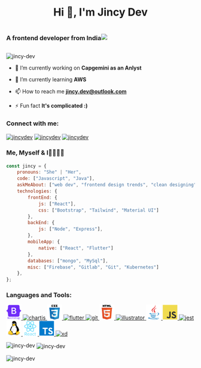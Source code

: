 <h1 align="center">Hi 👋, I'm Jincy Dev</h1>
<div style="display: flex; align-items: center;">
  <h3 style="text-align: center;">A frontend developer from India</h3>
  <img src="https://media.giphy.com/media/1V3KXtMHJq2YPK7xyl/giphy.gif" width="50"/>
</div>



<p align="left"> <img src="https://komarev.com/ghpvc/?username=jincy-dev&label=Profile%20views&color=0e75b6&style=flat" alt="jincy-dev" /> </p>

- 🔭 I’m currently working on **Capgemini as an Anlyst**

- 🌱 I’m currently learning **AWS**

- 📫 How to reach me **jincy.dev@outlook.com**

- ⚡ Fun fact **It's complicated :)**

<h3 align="left">Connect with me:</h3>
<p align="left">
<a href="https://twitter.com/jincydev" target="blank"><img align="center" src="https://raw.githubusercontent.com/rahuldkjain/github-profile-readme-generator/master/src/images/icons/Social/twitter.svg" alt="jincydev" height="30" width="40" /></a>
<a href="https://linkedin.com/in/jincydev" target="blank"><img align="center" src="https://raw.githubusercontent.com/rahuldkjain/github-profile-readme-generator/master/src/images/icons/Social/linked-in-alt.svg" alt="jincydev" height="30" width="40" /></a>
<a href="https://kaggle.com/jincydev" target="blank"><img align="center" src="https://raw.githubusercontent.com/rahuldkjain/github-profile-readme-generator/master/src/images/icons/Social/kaggle.svg" alt="jincydev" height="30" width="40" /></a>
</p>

<h3>Me, Myself & I🌊🐇🫧🎤 </h3>

```javascript
const jincy = {
    pronouns: "She" | "Her",
    code: ["Javascript", "Java"],
    askMeAbout: ["web dev", "frontend design trends", "clean designing"],
    technologies: {
        frontEnd: {
            js: ["React"],
            css: ["Bootstrap", "Tailwind", "Material UI"]
        },
        backEnd: {
            js: ["Node", "Express"],
        },
        mobileApp: {
            native: ["React", "Flutter"]
        },
        databases: ["mongo", "MySql"],
        misc: ["Firebase", "Gitlab", "Git", "Kubernetes"]
    },
};
```

<h3 align="left">Languages and Tools:</h3>
<p align="left"> <a href="https://getbootstrap.com" target="_blank" rel="noreferrer"> <img src="https://raw.githubusercontent.com/devicons/devicon/master/icons/bootstrap/bootstrap-plain-wordmark.svg" alt="bootstrap" width="40" height="40"/> </a> <a href="https://www.chartjs.org" target="_blank" rel="noreferrer"> <img src="https://www.chartjs.org/media/logo-title.svg" alt="chartjs" width="40" height="40"/> </a> <a href="https://www.w3schools.com/css/" target="_blank" rel="noreferrer"> <img src="https://raw.githubusercontent.com/devicons/devicon/master/icons/css3/css3-original-wordmark.svg" alt="css3" width="40" height="40"/> </a> <a href="https://flutter.dev" target="_blank" rel="noreferrer"> <img src="https://www.vectorlogo.zone/logos/flutterio/flutterio-icon.svg" alt="flutter" width="40" height="40"/> </a> <a href="https://git-scm.com/" target="_blank" rel="noreferrer"> <img src="https://www.vectorlogo.zone/logos/git-scm/git-scm-icon.svg" alt="git" width="40" height="40"/> </a>   <a href="https://www.w3.org/html/" target="_blank" rel="noreferrer"> <img src="https://raw.githubusercontent.com/devicons/devicon/master/icons/html5/html5-original-wordmark.svg" alt="html5" width="40" height="40"/> </a> <a href="https://www.adobe.com/in/products/illustrator.html" target="_blank" rel="noreferrer"> <img src="https://www.vectorlogo.zone/logos/adobe_illustrator/adobe_illustrator-icon.svg" alt="illustrator" width="40" height="40"/> </a> <a href="https://www.java.com" target="_blank" rel="noreferrer"> <img src="https://raw.githubusercontent.com/devicons/devicon/master/icons/java/java-original.svg" alt="java" width="40" height="40"/> </a> <a href="https://developer.mozilla.org/en-US/docs/Web/JavaScript" target="_blank" rel="noreferrer"> <img src="https://raw.githubusercontent.com/devicons/devicon/master/icons/javascript/javascript-original.svg" alt="javascript" width="40" height="40"/> </a> <a href="https://jestjs.io" target="_blank" rel="noreferrer"> <img src="https://www.vectorlogo.zone/logos/jestjsio/jestjsio-icon.svg" alt="jest" width="40" height="40"/> </a> <a href="https://www.linux.org/" target="_blank" rel="noreferrer"> <img src="https://raw.githubusercontent.com/devicons/devicon/master/icons/linux/linux-original.svg" alt="linux" width="40" height="40"/> </a> <a href="https://reactjs.org/" target="_blank" rel="noreferrer"> <img src="https://raw.githubusercontent.com/devicons/devicon/master/icons/react/react-original-wordmark.svg" alt="react" width="40" height="40"/> </a>  <a href="https://www.typescriptlang.org/" target="_blank" rel="noreferrer"> <img src="https://raw.githubusercontent.com/devicons/devicon/master/icons/typescript/typescript-original.svg" alt="typescript" width="40" height="40"/> </a> <a href="https://www.adobe.com/products/xd.html" target="_blank" rel="noreferrer"> <img src="https://cdn.worldvectorlogo.com/logos/adobe-xd.svg" alt="xd" width="40" height="40"/> </a> </p>

<p><img align="left" src="https://github-readme-stats.vercel.app/api/top-langs?username=jincy-dev&show_icons=true&locale=en&layout=compact" alt="jincy-dev" /></p>

<p>&nbsp;<img align="center" src="https://github-readme-stats.vercel.app/api?username=jincy-dev&show_icons=true&locale=en" alt="jincy-dev" /></p>

<p><img align="center" src="https://github-readme-streak-stats.herokuapp.com/?user=jincy-dev&" alt="jincy-dev" /></p>
